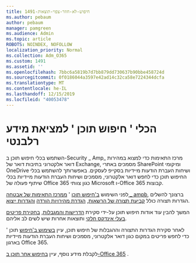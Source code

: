 ```yaml
---
title: 1491-חיפוש-לא-חוזר-צפוי-תוצאות
ms.author: pebaum
author: pebaum
manager: pamgreen
ms.audience: Admin
ms.topic: article
ROBOTS: NOINDEX, NOFOLLOW
localization_priority: Normal
ms.collection: Adm_O365
ms.custom: 1491
ms.assetid: ''
ms.openlocfilehash: 7bbc6a5819b7d7bb879dd730637b90bbe458724d
ms.sourcegitcommit: 0f0186044a3597e42ad14c32ca58e7224344dcfa
ms.translationtype: MT
ms.contentlocale: he-IL
ms.lasthandoff: 12/15/2019
ms.locfileid: "40053478"
---
```

# <a name="content-search-tool-to-find-relevant-info"></a>הכלי ' חיפוש תוכן ' למציאת מידע רלבנטי

השתמש בכלי חיפוש תוכן ב-Security _ Amp_ מרכז התאימות כדי למצוא במהירות דואר אלקטרוני בתיבות דואר של Exchange, מסמכים באתרי SharePoint ומיקומי OneDrive ושיחות העברת הודעות מיידיות בסקייפ לעסקים. באפשרותך להשתמש בכלי החיפוש תוכן כדי לחפש דואר אלקטרוני, מסמכים ושיחות העברת הודעות מיידיות בכלי שיתוף פעולה של Office 365 כגון צוותי Microsoft ו-Office 365 קבוצות.


לפני השימוש [ב'חיפוש תוכן](https://sip.protection.office.com/contentsearchbeta?ContentOnly=1) ' [ממרכז התאימות של אבטחה _ ampb](https://sip.protection.office.com/homepage), ברצונך להשלים הגדרות תצורה כולל [קביעת תצורה של הרשאות](https://docs.microsoft.com/office365/securitycompliance/permissions-filtering-for-content-search), [הגדרת מהירויות הורדה](https://docs.microsoft.com/office365/securitycompliance/increase-download-speeds-when-exporting-ediscovery-results) [והגדרות ייצוא](https://docs.microsoft.com/office365/securitycompliance/disable-reports-when-you-export-content-search-results).

המשך להבין עוד אודות חיפוש תוכן על-ידי סקירת [הדרישות והמגבלות](https://docs.microsoft.com/office365/securitycompliance/limits-for-content-search), [בחקירת פריטים בעלי אינדקס חלקי](https://docs.microsoft.com/office365/securitycompliance/investigating-partially-indexed-items-in-ediscovery) ותוצאות אחרות שיש לשים לב אליהם.

לאחר סקירת הגדרות התצורה וההגבלות של חיפוש תוכן, עיין [בשימוש ב'חיפוש</a> תוכן ' כדי לחפש פריטים במקום כגון דואר אלקטרוני, מסמכים ושיחות העברת הודעות מיידיות בארגון Office 365](https://docs.microsoft.com/office365/securitycompliance/content-search).

לקבלת מידע נוסף, עיין [בחיפוש אחר תוכן ב-Office 365](https://docs.microsoft.com/office365/securitycompliance/search-for-content) .
